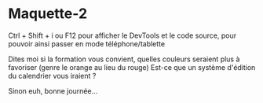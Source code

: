 # Maquette-2

Ctrl + Shift + i ou F12 pour afficher le DevTools et le code source, pour pouvoir ainsi passer en mode téléphone/tablette

Dites moi si la formation vous convient, quelles couleurs seraient plus à favoriser (genre le orange au lieu du rouge) Est-ce que un système d'édition du calendrier vous iraient ?

Sinon euh, bonne journée...

